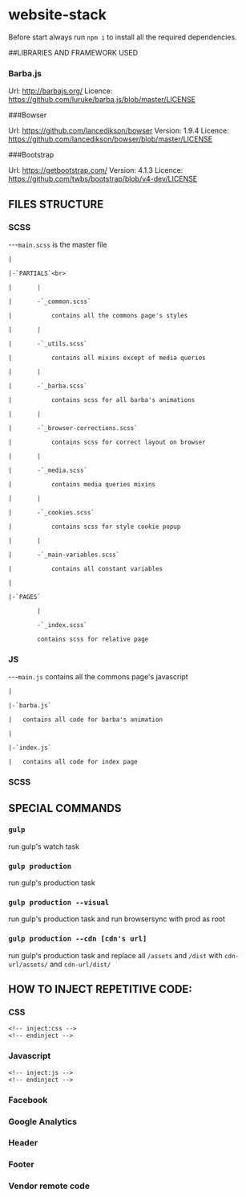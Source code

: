 # website-stack
Before start always run `npm i` to install all the required dependencies.

##LIBRARIES AND FRAMEWORK USED

###	Barba.js

Url: http://barbajs.org/
Licence: https://github.com/luruke/barba.js/blob/master/LICENSE

###Bowser

Url: https://github.com/lancedikson/bowser
Version: 1.9.4
Licence: https://github.com/lancedikson/bowser/blob/master/LICENSE

###Bootstrap

Url: https://getbootstrap.com/
Version: 4.1.3
Licence: https://github.com/twbs/bootstrap/blob/v4-dev/LICENSE

## FILES STRUCTURE

### SCSS

---`main.scss` is the master file

	|
	
	|-`PARTIALS`<br>
	
	|		|
	
    |		-`_common.scss`
	
	|			contains all the commons page's styles
	
	|		|
	
    |		-`_utils.scss`
	
	|			contains all mixins except of media queries
	
	|		|
	
    |		-`_barba.scss` 
	
	|			contains scss for all barba's animations
	
	|		|
	
    |		-`_browser-corrections.scss`
	
	|			contains scss for correct layout on browser
	
	|		|
	
    |		-`_media.scss`
	
	|			contains media queries mixins
	
	|		|
	
    |		-`_cookies.scss`
	
	|			contains scss for style cookie popup
	
	|		|
	
    |		-`_main-variables.scss` 
	
	|			contains all constant variables
	
	|
	
	|-`PAGES`
	
            |
			
    		-`_index.scss`
			
            contains scss for relative page

### JS

---`main.js` contains all the commons page's javascript

	|
	
	|-`barba.js`
	
	|   contains all code for barba's animation
	
	|
	
	|-`index.js`
	
	|   contains all code for index page

### SCSS

## SPECIAL COMMANDS

### `gulp`
run gulp's watch task

### `gulp production`
run gulp's production task

### `gulp production --visual`
run gulp's production task and run browsersync with prod as root

### `gulp production --cdn [cdn's url]`
run gulp's production task and replace all `/assets` and `/dist` with `cdn-url/assets/` and `cdn-url/dist/`

## HOW TO INJECT REPETITIVE CODE:

### CSS
```
<!-- inject:css -->
<!-- endinject -->
```
### Javascript
```
<!-- inject:js -->
<!-- endinject -->
```
### Facebook
<!-- inject:facebookpixel:html -->
<!-- endinject -->

### Google Analytics
<!-- inject:googleanalytics:html -->
<!-- endinject -->

### Header
<!-- inject:header:html -->
<!-- endinject -->

### Footer
<!-- inject:footer:html -->
<!-- endinject -->

### Vendor remote code
<!-- inject:vendorremotecode:html -->
<!-- endinject -->


